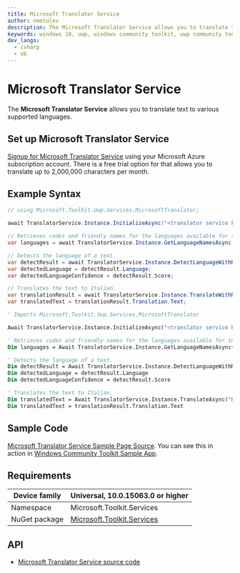 ```yaml
---
title: Microsoft Translator Service
author: nmetulev
description: The Microsoft Translator Service allows you to translate text to various supported languages.
keywords: windows 10, uwp, windows community toolkit, uwp community toolkit, uwp toolkit, MicrosoftTranslator
dev_langs:
  - csharp
  - vb
---
```


# Microsoft Translator Service

The **Microsoft Translator Service** allows you to translate text to various supported languages.

## Set up Microsoft Translator Service

[Signup for Microsoft Translator Service](https://portal.azure.com/#create/Microsoft.CognitiveServices/apitype/TextTranslation) using your Microsoft Azure subscription account. There is a free trial option for that allows you to translate up to 2,000,000 characters per month.

## Example Syntax

```csharp
// using Microsoft.Toolkit.Uwp.Services.MicrosoftTranslator;

await TranslatorService.Instance.InitializeAsync("<translator service key");

// Retrieves codes and friendly names for the languages available for text translation.
var languages = await TranslatorService.Instance.GetLanguageNamesAsync("en");

// Detects the language of a text.
var detectResult = await TranslatorService.Instance.DetectLanguageWithResponseAsync("Hello everyone!");
var detectedLanguage = detectResult.Language;
var detectedLanguageConfidence = detectResult.Score;

// Translates the text to Italian.
var translationResult = await TranslatorService.Instance.TranslateWithResponseAsync("Hello everyone!", "it");
var translatedText = translationResult.Translation.Text;

```
```vb
' Imports Microsoft.Toolkit.Uwp.Services.MicrosoftTranslator

Await TranslatorService.Instance.InitializeAsync("<translator service key")

' Retrieves codes and friendly names for the languages available for text translation.
Dim languages = Await TranslatorService.Instance.GetLanguageNamesAsync("en")

' Detects the language of a text.
Dim detectResult = Await TranslatorService.Instance.DetectLanguageWithResponseAsync("Hello everyone!")
Dim detectedLanguage = detectResult.Language
Dim detectedLanguageConfidence = detectResult.Score

' Translates the text to Italian.
Dim translatedText = Await TranslatorService.Instance.TranslateAsync("Hello everyone!", "it")
Dim translatedText = translationResult.Translation.Text
```

## Sample Code

[Microsoft Translator Service Sample Page Source](https://github.com/Microsoft/WindowsCommunityToolkit//tree/master/Microsoft.Toolkit.Uwp.SampleApp/SamplePages/Microsoft%20Translator%20Service). You can see this in action in [Windows Community Toolkit Sample App](https://www.microsoft.com/store/apps/9NBLGGH4TLCQ).

## Requirements

| Device family | Universal, 10.0.15063.0 or higher |
| --- | --- |
| Namespace | Microsoft.Toolkit.Services |
| NuGet package | [Microsoft.Toolkit.Services](https://www.nuget.org/packages/Microsoft.Toolkit.Services/) |

## API

* [Microsoft Translator Service source code](https://github.com/Microsoft/WindowsCommunityToolkit//tree/master/Microsoft.Toolkit.Uwp.Services/Services/MicrosoftTranslator)
